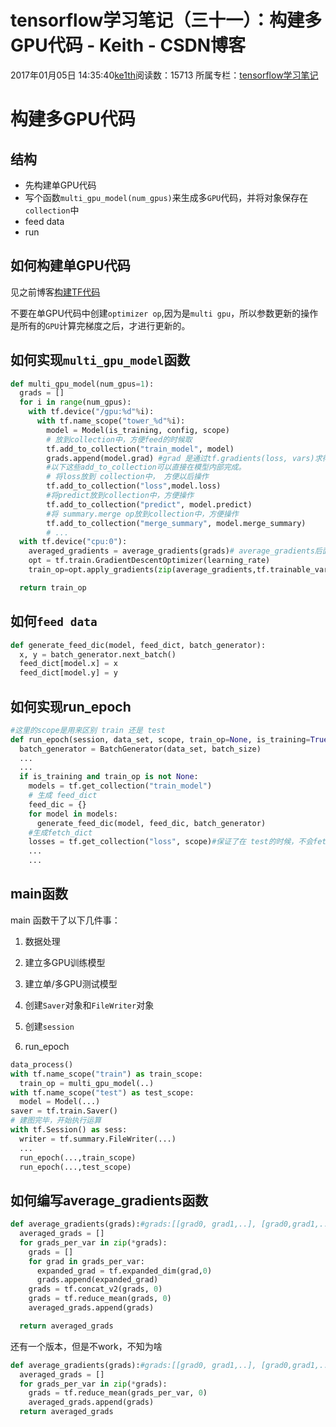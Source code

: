 # tensorflow学习笔记（三十一）：构建多GPU代码 - Keith - CSDN博客





2017年01月05日 14:35:40[ke1th](https://me.csdn.net/u012436149)阅读数：15713
所属专栏：[tensorflow学习笔记](https://blog.csdn.net/column/details/13300.html)









# 构建多GPU代码

## 结构
- 先构建单GPU代码
- 写个函数`multi_gpu_model(num_gpus)`来生成多`GPU`代码，并将对象保存在`collection`中
- feed data
- run

## 如何构建单GPU代码

见之前博客[构建TF代码](http://blog.csdn.net/u012436149/article/details/53843158)

不要在单GPU代码中创建`optimizer op`,因为是`multi gpu`，所以参数更新的操作是所有的`GPU`计算完梯度之后，才进行更新的。

## 如何实现`multi_gpu_model`函数

```python
def multi_gpu_model(num_gpus=1):
  grads = []
  for i in range(num_gpus):
    with tf.device("/gpu:%d"%i):
      with tf.name_scope("tower_%d"%i):
        model = Model(is_training, config, scope)
        # 放到collection中，方便feed的时候取
        tf.add_to_collection("train_model", model)
        grads.append(model.grad) #grad 是通过tf.gradients(loss, vars)求得
        #以下这些add_to_collection可以直接在模型内部完成。
        # 将loss放到 collection中， 方便以后操作
        tf.add_to_collection("loss",model.loss)
        #将predict放到collection中，方便操作
        tf.add_to_collection("predict", model.predict)
        #将 summary.merge op放到collection中，方便操作
        tf.add_to_collection("merge_summary", model.merge_summary)
        # ...
  with tf.device("cpu:0"):
    averaged_gradients = average_gradients(grads)# average_gradients后面说明
    opt = tf.train.GradientDescentOptimizer(learning_rate)
    train_op=opt.apply_gradients(zip(average_gradients,tf.trainable_variables()))

  return train_op
```

## 如何`feed data`

```python
def generate_feed_dic(model, feed_dict, batch_generator):
  x, y = batch_generator.next_batch()
  feed_dict[model.x] = x
  feed_dict[model.y] = y
```

## 如何实现run_epoch

```python
#这里的scope是用来区别 train 还是 test
def run_epoch(session, data_set, scope, train_op=None, is_training=True):
  batch_generator = BatchGenerator(data_set, batch_size)
  ...
  ...
  if is_training and train_op is not None:
    models = tf.get_collection("train_model")
    # 生成 feed_dict
    feed_dic = {}
    for model in models:
      generate_feed_dic(model, feed_dic, batch_generator)
    #生成fetch_dict
    losses = tf.get_collection("loss", scope)#保证了在 test的时候，不会fetch train的loss
    ...
    ...
```

## main函数

main 函数干了以下几件事： 

1. 数据处理 

2. 建立多GPU训练模型 

3. 建立单/多GPU测试模型 

4. 创建`Saver`对象和`FileWriter`对象 

5. 创建`session`

6. run_epoch
```python
data_process()
with tf.name_scope("train") as train_scope:
  train_op = multi_gpu_model(..)
with tf.name_scope("test") as test_scope:
  model = Model(...)
saver = tf.train.Saver()
# 建图完毕，开始执行运算
with tf.Session() as sess:
  writer = tf.summary.FileWriter(...)
  ...
  run_epoch(...,train_scope)
  run_epoch(...,test_scope)
```

## 如何编写average_gradients函数

```python
def average_gradients(grads):#grads:[[grad0, grad1,..], [grad0,grad1,..]..]
  averaged_grads = []
  for grads_per_var in zip(*grads):
    grads = []
    for grad in grads_per_var:
      expanded_grad = tf.expanded_dim(grad,0)
      grads.append(expanded_grad)
    grads = tf.concat_v2(grads, 0)
    grads = tf.reduce_mean(grads, 0)
    averaged_grads.append(grads)

  return averaged_grads
```

还有一个版本，但是不work，不知为啥

```python
def average_gradients(grads):#grads:[[grad0, grad1,..], [grad0,grad1,..]..]
  averaged_grads = []
  for grads_per_var in zip(*grads):
    grads = tf.reduce_mean(grads_per_var, 0)
    averaged_grads.append(grads)
  return averaged_grads
```




